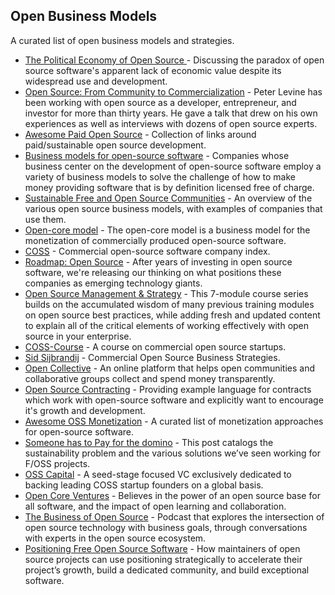 ## Open Business Models
A curated list of open business models and strategies.

* [The Political Economy of Open Source ](https://www.youtube.com/watch?v=1OfunxBysmg&t=190s) - Discussing the paradox of open source software's apparent lack of economic value despite its widespread use and development.
* [Open Source: From Community to Commercialization](https://a16z.com/2019/10/04/open-source-from-community-to-commercialization/) - Peter Levine has been working with open source as a developer, entrepreneur, and investor for more than thirty years. He gave a talk that drew on his own experiences as well as interviews with dozens of open source experts.
* [Awesome Paid Open Source](https://github.com/mrjoelkemp/awesome-paid-open-source) - Collection of links around paid/sustainable open source development.
* [Business models for open-source software](https://en.wikipedia.org/wiki/Business_models_for_open-source_software) - Companies whose business center on the development of open-source software employ a variety of business models to solve the challenge of how to make money providing software that is by definition licensed free of charge.
* [Sustainable Free and Open Source Communities](https://sfosc.org/docs/business-models/) - An overview of the various open source business models, with examples of companies that use them.
* [Open-core model](https://en.wikipedia.org/wiki/Open-core_model) - The open-core model is a business model for the monetization of commercially produced open-source software.
* [COSS](https://docs.google.com/spreadsheets/d/17nKMpi_Dh5slCqzLSFBoWMxNvWiwt2R-t4e_l7LPLhU/edit#gid=0) - Commercial open-source software company index.
* [Roadmap: Open Source](https://www.bvp.com/atlas/roadmap-open-source) - After years of investing in open source software, we're releasing our thinking on what positions these companies as emerging technology giants.
* [Open Source Management & Strategy](https://training.linuxfoundation.org/training/open-source-management-and-strategy/) - This 7-module course series builds on the accumulated wisdom of many previous training modules on open source best practices, while adding fresh and updated content to explain all of the critical elements of working effectively with open source in your enterprise.
* [COSS-Course](https://github.com/dirkriehle/coss-course) - A course on commercial open source startups.
* [Sid Sijbrandij](https://www.heavybit.com/library/video/commercial-open-source-business-strategies/) - Commercial Open Source Business Strategies.
* [Open Collective](https://opencollective.com/) - An online platform that helps open communities and collaborative groups collect and spend money transparently.
* [Open Source Contracting](https://github.com/mgifford/open-source-contracting) - Providing example language for contracts which work with open-source software and explicitly want to encourage it's growth and development.
* [Awesome OSS Monetization](https://github.com/PayDevs/awesome-oss-monetization) - A curated list of monetization approaches for open-source software.
* [Someone has to Pay for the domino](https://opencoreventures.com/blog/2022-03-someone-has-to-pay-for-the-domino/) - This post catalogs the sustainability problem and the various solutions we’ve seen working for F/OSS projects.
* [OSS Capital](https://oss.capital/) - A seed-stage focused VC exclusively dedicated to backing leading COSS startup founders on a global basis.
* [Open Core Ventures](https://opencoreventures.com/) - Believes in the power of an open source base for all software, and the impact of open learning and collaboration.
* [The Business of Open Source](https://www.emilyomier.com/podcast/) - Podcast that explores the intersection of open source technology with business goals, through conversations with experts in the open source ecosystem.
* [Positioning Free Open Source Software](https://www.emilyomier.com/free-e-book) - How maintainers of open source projects can use positioning strategically to accelerate their project’s growth, build a dedicated community, and build exceptional software.
